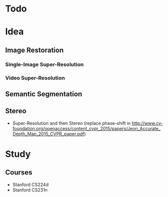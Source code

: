 # Todo
# Idea
## Image Restoration
### Single-Image Super-Resolution
### Video Super-Resolution
## Semantic Segmentation
## Stereo
- Super-Resolution and then Stereo (replace phase-shift in http://www.cv-foundation.org/openaccess/content_cvpr_2015/papers/Jeon_Accurate_Depth_Map_2015_CVPR_paper.pdf)

# Study

## Courses

- Stanford CS224d
- Stanford CS231n
